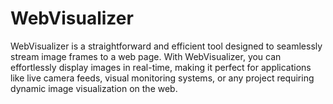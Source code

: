 # WebVisualizer
WebVisualizer is a straightforward and efficient tool designed to seamlessly stream image frames to a web page. With WebVisualizer, you can effortlessly display images in real-time, making it perfect for applications like live camera feeds, visual monitoring systems, or any project requiring dynamic image visualization on the web.

